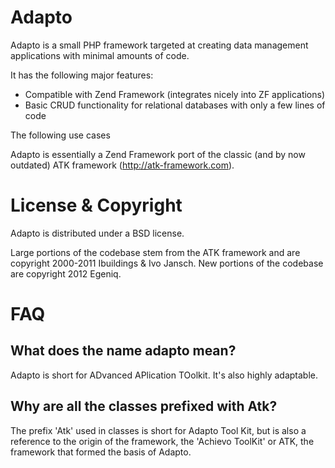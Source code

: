 Adapto
======

Adapto is a small PHP framework targeted at creating data management applications with minimal amounts of code. 

It has the following major features:

* Compatible with Zend Framework (integrates nicely into ZF applications)
* Basic CRUD functionality for relational databases with only a few lines of code

The following use cases

Adapto is essentially a Zend Framework port of the classic (and by now outdated) ATK framework (http://atk-framework.com). 

License & Copyright
===================
Adapto is distributed under a BSD license. 

Large portions of the codebase stem from the ATK framework and are copyright 2000-2011 Ibuildings & Ivo Jansch.
New portions of the codebase are copyright 2012 Egeniq.

FAQ
===

## What does the name adapto mean?

Adapto is short for ADvanced APlication TOolkit. It's also highly adaptable. 

## Why are all the classes prefixed with Atk?

The prefix 'Atk' used in classes is short for Adapto Tool Kit, but is also a reference to the origin of the framework, the 'Achievo ToolKit' or ATK, the framework that formed the basis of Adapto.

